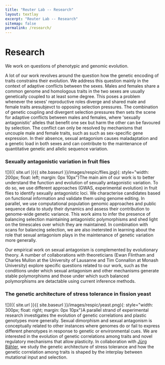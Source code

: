 ```yaml
---
title: "Reuter Lab -- Research"
layout: textlay
excerpt: "Reuter Lab -- Research"
sitemap: false
permalink: /research/
---
```


# Research

We work on questions of phenotypic and genomic evolution.

A lot of our work revolves around the question how the genetic encoding of traits constrains their evolution. We address this question mainly in the context of adaptive conflicts between the sexes. Males and females share a common genome and homologous traits in the two sexes are usually genetically coupled to at least some degree. This poses a problem whenever the sexes' reproductive roles diverge and shared male and female traits aresubjevct to opposing selection pressures. The combination of genetic coupling and divergent selection pressures then sets the scene for adaptive conflicts between males and females, where 'sexually antagonistic' alleles that benefit one sex but harm the other can be favoured by selection. The conflict can only be resolved by mechanisms that uncouple male and female traits, such as such as sex-specific gene expression. In their absence, sexual antagonism causes maladaptation and a genetic load in both sexes and can contribute to the maintenance of quantitative genetic and allelic sequence variation.


### Sexually antagonistic variation in fruit flies

![]({{ site.url }}{{ site.baseurl }}/images/respic/flies.jpg){: style="width: 200px; float: left; margin: 0px  10px"}The main aim of our work is to better understand the function and evolution of sexually antagonistic variation. To do so, we use different approaches (GWAS, experimental evolution) in fruit flies to identify sexually antagonistic loci. We characterise candidates based on functional information and validate them using genome editing. In parallel, we use computational population genomic approaches and public sequence data to study their dynamics and assess their contribution to genome-wide genetic variance. This work aims to infer the presence of balancing selection maintaining antagonistic polymorphisms and shed light on the timescales over which they are maintained. In combination with scans for balancing selection, we are also inetersted in learning about the role that sexual antagonism plays in the maintenance of genetic variation more generally.

Our empirical work on sexual antagonism is complemented by evolutionary theory. A number of collaborations with theoreticians (Ewan Flintham and Charles Mullon at the University of Lausanne and Tim Connallon at Monash University) explore specific questions related to our work, such as the conditions under which sexual antagonism and other mechanisms generate stable polymorphisms and those under which such balanced polymorphisms are detactable using current inference methods.


### The genetic architecture of stress tolerance in fission yeast

![]({{ site.url }}{{ site.baseurl }}/images/respic/yeast.png){: style="width: 300px; float: right; margin: 0px 10px"}A parallel strand of experimental research investigates the evolution of genetic correlations and plastic genotypes more generally. Sexual dimorphism and sexual antagonism is conceptually related to other instances where genomes do or fail to express different phenotypes in response to genetic or environmental cues. We are interested in the evolution of genetic correlations among traits and novel regulatory mechanisms that allow plasticity. In collaboration with [Jürg Bähler](https://bahlerlab.info), we study the genetic architecture of stress tolerance and how the genetic correlation among traits is shaped by the interplay between mutational input and selection.

